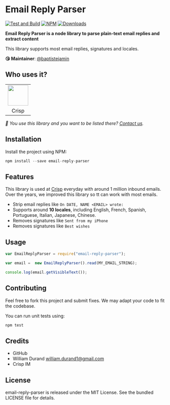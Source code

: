 # Email Reply Parser

[![Test and Build](https://github.com/crisp-oss/email-reply-parser/workflows/Test%20and%20Build/badge.svg?branch=master)](https://github.com/crisp-oss/email-reply-parser/actions?query=workflow%3A%22Test+and+Build%22) [![NPM](https://img.shields.io/npm/v/email-reply-parser.svg)](https://www.npmjs.com/package/email-reply-parser) [![Downloads](https://img.shields.io/npm/dt/email-reply-parser.svg)](https://www.npmjs.com/package/email-reply-parser)

**Email Reply Parser is a node library to parse plain-text email replies and extract content**

This library supports most email replies, signatures and locales.

**😘 Maintainer**: [@baptistejamin](https://github.com/baptistejamin)

## Who uses it?

<table>
<tr>
<td align="center"><a href="https://crisp.chat/"><img src="https://crisp.chat/favicon-256x256.png" height="64" /></a></td>
</tr>
<tr>
<td align="center">Crisp</td>
</tr>
</table>

_👋 You use this library and you want to be listed there? [Contact us](https://crisp.chat/)._

## Installation

Install the project using NPM:

``` javascript
npm install --save email-reply-parser
```

## Features

This library is used at [Crisp](https://crisp.chat/) everyday with around 1 million inbound emails. Over the years, we improved this library so tt can work with most emails.

- Strip email replies like `On DATE, NAME <EMAIL> wrote:`
- Supports around **10 locales**, including English, French, Spanish, Portuguese, Italian, Japanese, Chinese.
- Removes signatures like `Sent from my iPhone`
- Removes signatures like `Best wishes`

## Usage

``` javascript
var EmailReplyParser = require("email-reply-parser");

var email =  new EmailReplyParser().read(MY_EMAIL_STRING);

console.log(email.getVisibleText());
```

## Contributing

Feel free to fork this project and submit fixes. We may adapt your code to fit the codebase. 

You can run unit tests using:

``` javascript
npm test
```

## Credits

* GitHub
* William Durand <william.durand1@gmail.com>
* Crisp IM

## License

email-reply-parser is released under the MIT License. See the bundled LICENSE
file for details.

